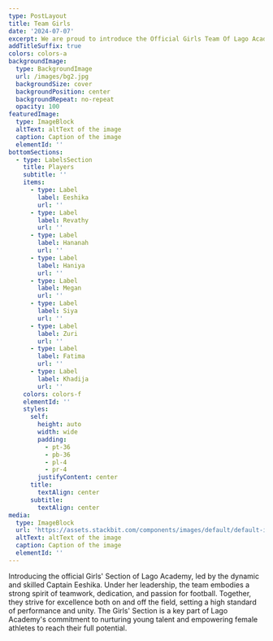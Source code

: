 ```yaml
---
type: PostLayout
title: Team Girls
date: '2024-07-07'
excerpt: We are proud to introduce the Official Girls Team Of Lago Academy
addTitleSuffix: true
colors: colors-a
backgroundImage:
  type: BackgroundImage
  url: /images/bg2.jpg
  backgroundSize: cover
  backgroundPosition: center
  backgroundRepeat: no-repeat
  opacity: 100
featuredImage:
  type: ImageBlock
  altText: altText of the image
  caption: Caption of the image
  elementId: ''
bottomSections:
  - type: LabelsSection
    title: Players
    subtitle: ''
    items:
      - type: Label
        label: Eeshika
        url: ''
      - type: Label
        label: Revathy
        url: ''
      - type: Label
        label: Hananah
        url: ''
      - type: Label
        label: Haniya
        url: ''
      - type: Label
        label: Megan
        url: ''
      - type: Label
        label: Siya
        url: ''
      - type: Label
        label: Zuri
        url: ''
      - type: Label
        label: Fatima
        url: ''
      - type: Label
        label: Khadija
        url: ''
    colors: colors-f
    elementId: ''
    styles:
      self:
        height: auto
        width: wide
        padding:
          - pt-36
          - pb-36
          - pl-4
          - pr-4
        justifyContent: center
      title:
        textAlign: center
      subtitle:
        textAlign: center
media:
  type: ImageBlock
  url: 'https://assets.stackbit.com/components/images/default/default-image.png'
  altText: altText of the image
  caption: Caption of the image
  elementId: ''
---
```

Introducing the official Girls' Section of Lago Academy, led by the dynamic and skilled Captain Eeshika. Under her leadership, the team embodies a strong spirit of teamwork, dedication, and passion for football. Together, they strive for excellence both on and off the field, setting a high standard of performance and unity. The Girls' Section is a key part of Lago Academy's commitment to nurturing young talent and empowering female athletes to reach their full potential.

